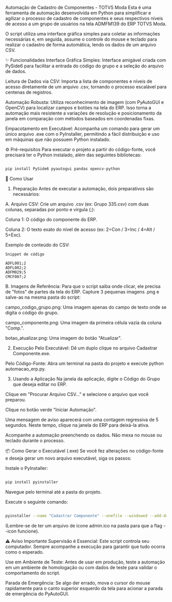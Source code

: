 Automação de Cadastro de Componentes - TOTVS Moda
Esta é uma ferramenta de automação desenvolvida em Python para simplificar e agilizar o processo de cadastro de componentes e seus respectivos níveis de acesso a um grupo de usuários na tela ADMFM139 do ERP TOTVS Moda.

O script utiliza uma interface gráfica simples para coletar as informações necessárias e, em seguida, assume o controle do mouse e teclado para realizar o cadastro de forma automática, lendo os dados de um arquivo CSV.

✨ Funcionalidades
Interface Gráfica Simples: Interface amigável criada com PySide6 para facilitar a entrada do código do grupo e a seleção do arquivo de dados.

Leitura de Dados via CSV: Importa a lista de componentes e níveis de acesso diretamente de um arquivo .csv, tornando o processo escalável para centenas de registros.

Automação Robusta: Utiliza reconhecimento de imagem (com PyAutoGUI e OpenCV) para localizar campos e botões na tela do ERP. Isso torna a automação mais resistente a variações de resolução e posicionamento da janela em comparação com métodos baseados em coordenadas fixas.

Empacotamento em Executável: Acompanha um comando para gerar um único arquivo .exe com o PyInstaller, permitindo a fácil distribuição e uso em máquinas que não possuem Python instalado.

⚙️ Pré-requisitos
Para executar o projeto a partir do código-fonte, você precisará ter o Python instalado, além das seguintes bibliotecas:

```Bash

pip install PySide6 pyautogui pandas opencv-python
```
🚀 Como Usar
1. Preparação
Antes de executar a automação, dois preparativos são necessários:

A. Arquivo CSV:
Crie um arquivo .csv (ex: Grupo 335.csv) com duas colunas, separadas por ponto e vírgula (;):

Coluna 1: O código do componente do ERP.

Coluna 2: O texto exato do nível de acesso (ex: 2=Con / 3=Inc / 4=Alt / 5=Exc).

Exemplo de conteúdo do CSV:

```
Snippet de código

ADFL001;2
ADFL002;2
ADFM029;5
CMCF007;2
```
B. Imagens de Referência:
Para que o script saiba onde clicar, ele precisa de "fotos" de partes da tela do ERP. Capture 3 pequenas imagens .png e salve-as na mesma pasta do script:

campo_codigo_grupo.png: Uma imagem apenas do campo de texto onde se digita o código do grupo.

campo_componente.png: Uma imagem da primeira célula vazia da coluna "Comp.".

botao_atualizar.png: Uma imagem do botão "Atualizar".

2. Execução
Pelo Executável: Dê um duplo clique no arquivo Cadastrar Componente.exe.

Pelo Código-Fonte: Abra um terminal na pasta do projeto e execute python automacao_erp.py.

3. Usando a Aplicação
Na janela da aplicação, digite o Código do Grupo que deseja editar no ERP.

Clique em "Procurar Arquivo CSV..." e selecione o arquivo que você preparou.

Clique no botão verde "Iniciar Automação".

Uma mensagem de aviso aparecerá com uma contagem regressiva de 5 segundos. Neste tempo, clique na janela do ERP para deixá-la ativa.

Acompanhe a automação preenchendo os dados. Não mexa no mouse ou teclado durante o processo.

📦 Como Gerar o Executável (.exe)
Se você fez alterações no código-fonte e deseja gerar um novo arquivo executável, siga os passos:

Instale o PyInstaller:

```Bash

pip install pyinstaller
```
Navegue pelo terminal até a pasta do projeto.

Execute o seguinte comando:

```Bash

pyinstaller --name "Cadastrar Componente" --onefile --windowed --add-data "campo_codigo_grupo.png;." --add-data "campo_componente.png;." --add-data "botao_atualizar.png;." --icon="admin.ico" automacao_erp.py
```
(Lembre-se de ter um arquivo de ícone admin.ico na pasta para que a flag --icon funcione).

⚠️ Aviso Importante
Supervisão é Essencial: Este script controla seu computador. Sempre acompanhe a execução para garantir que tudo ocorra como o esperado.

Use em Ambiente de Teste: Antes de usar em produção, teste a automação em um ambiente de homologação ou com dados de teste para validar o comportamento do script.

Parada de Emergência: Se algo der errado, mova o cursor do mouse rapidamente para o canto superior esquerdo da tela para acionar a parada de emergência do PyAutoGUI.